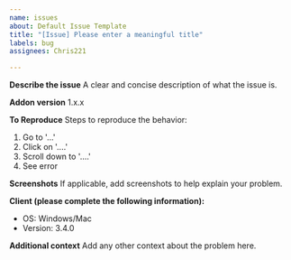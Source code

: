 ```yaml
---
name: issues
about: Default Issue Template
title: "[Issue] Please enter a meaningful title"
labels: bug
assignees: Chris221

---
```


**Describe the issue**
A clear and concise description of what the issue is.

**Addon version**
1.x.x

**To Reproduce**
Steps to reproduce the behavior:
1. Go to '...'
2. Click on '....'
3. Scroll down to '....'
4. See error

**Screenshots**
If applicable, add screenshots to help explain your problem.

**Client (please complete the following information):**
 - OS: Windows/Mac
 - Version: 3.4.0

**Additional context**
Add any other context about the problem here.
